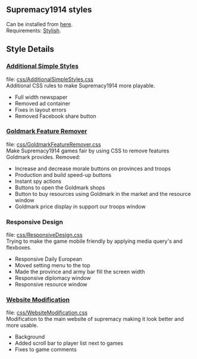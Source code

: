 ## Supremacy1914 styles

Can be installed from [here](https://userstyles.org/users/333725).  
Requirements: [Stylish](https://userstyles.org/).

## Style Details

### [Additional Simple Styles](https://userstyles.org/styles/128056/supremacy-1914-additional-simple-styles)

file: [css/AdditionalSimpleStyles.css](https://github.com/joostsijm/Supremacy1914/blob/master/css/AdditionalSimpleStyles.css)  
Additional CSS rules to make Supremacy1914  more playable.
* Full width newspaper
* Removed ad container
* Fixes in layout errors
* Removed Facebook share button

### [Goldmark Feature Remover](https://userstyles.org/styles/128073/supremacy-1914-goldmark-feature-remover)

file: [css/GoldmarkFeatureRemover.css](https://github.com/joostsijm/Supremacy1914/blob/master/css/GoldmarkFeatureRemover.css)  
Make Supremacy1914 games fair by using CSS to remove features Goldmark provides.
Removed:
* Increase and decrease morale buttons on provinces and troops
* Production and build speed-up buttons
* Instant spy actions
* Buttons to open the Goldmark shops
* Button to buy resources using Goldmark in the market and the resource window
* Goldmark price display in support our troops window 

### Responsive Design

file: [css/ResponsiveDesign.css](https://github.com/joostsijm/Supremacy1914/blob/master/css/ResponsiveDesign.css)  
Trying to make the game mobile friendly by applying media query's and flexboxes.
* Responsive Daily European
* Moved setting menu to the top
* Made the province and army bar fill the screen width
* Responsive diplomacy window
* Responsive resource window

### [Website Modification](https://userstyles.org/styles/132142/supremacy-1914-website-modification)

file: [css/WebsiteModification.css](https://github.com/joostsijm/Supremacy1914/blob/master/css/WebsiteModification.css)  
Modification to the main website of supremacy making it look better and more usable.
* Background
* Added scroll bar to player list next to games
* Fixes to game comments
